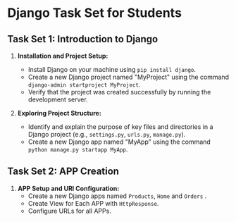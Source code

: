 # Django Task Set for Students

## Task Set 1: Introduction to Django

1. **Installation and Project Setup:**
   - Install Django on your machine using `pip install django`.
   - Create a new Django project named "MyProject" using the command `django-admin startproject MyProject`.
   - Verify that the project was created successfully by running the development server.

2. **Exploring Project Structure:**
   - Identify and explain the purpose of key files and directories in a Django project (e.g., `settings.py`, `urls.py`, `manage.py`).
   - Create a new Django app named "MyApp" using the command `python manage.py startapp MyApp`.
  
## Task Set 2: APP Creation

1. **APP Setup and URl Configuration:**
   - Create a new Django apps named `Products`, `Home` and `Orders`  .
   - Create View for Each APP with `HttpResponse`.
   - Configure URLs for all APPs.

